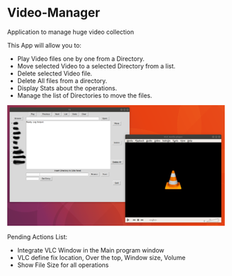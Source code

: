 # Video-Manager
 Application to manage huge video collection 
 
 This App will allow you to:
 - Play Video files one by one from a Directory.
 - Move selected Video to a selected Directory from a list.
 - Delete selected Video file.
 - Delete All files from a directory.
 - Display Stats about the operations.
 - Manage the list of Directories to move the files.

 
![](main.png)


Pending Actions List:
 - Integrate VLC Window in the Main program window
 - VLC define fix location, Over the top, Window size, Volume
 - Show File Size for all operations
